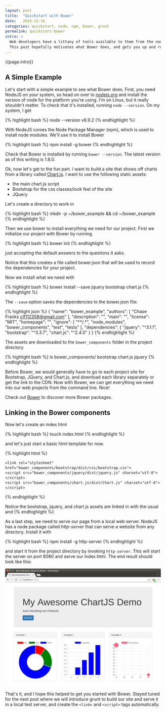 ```yaml
---
layout: post
title:  "Quickstart with Bower"
date:   2016-12-16
categories: quickstart, node, npm, bower, grunt
permalink: quickstart-bower
intro: >
  Web developers have a littany of tools available to them from the node ecosystem. Bower is a repository and command line tool for pulling in static assets like Javascript libraries and CSS frameworks.
  This post hopefully motivates what Bower does, and gets you up and running with Bower. In later posts, we will look at Grunt, Node Package Manager npm, and tie it all together with the Yeoman scaffolding tool. Nowadays, Bower is usually used with all of these tools to create highly productive workflows for web development.
---
```

{{page.intro}}

## A Simple Example

Let's start with a simple example to see what Bower does. First, you need NodeJS on your system, so head on over to [nodejs.org](https://nodejs.org) and install the version of node for the platform you're using. I'm on Linux, but it really shouldn't matter. To check that it's installed, running ```node --version```. On my system, I get

{% highlight bash %}
node --version
v6.9.2
{% endhighlight %}

With NodeJS comes the Node Package Manager (npm), which is used to install node modules. We'll use it to install Bower

{% highlight bash %}
npm install -g bower
{% endhighlight %}

Check that Bower is installed by running ```bower --version```. The latest version as of this writing is 1.8.0.

Ok, now let's get to the fun part. I want to build a site that shows off charts from a library called [Chart.js](http://www.chartjs.org). I want to use the following static assets:

* the main chart.js script
* Bootstrap for the css classes/look feel of the site
* JQuery

Let's create a directory to work in

{% highlight bash %}
mkdir -p ~/bower_example && cd ~/bower_example
{% endhighlight %}

Then we use bower to install everything we need for our project. First we initialize our project with Bower by running

{% highlight bash %}
bower init
{% endhighlight %}

just accepting the default answers to the questions it asks.

Notice that this creates a file called bower.json that will be used to record the dependencies for your project.

Now we install what we need with

{% highlight bash %}
bower install --save jquery bootstrap chart.js
{% endhighlight %}

The ```--save``` option saves the dependencies to the bower.json file:

{% highlight json %}
{
  "name": "bower_example",
  "authors": [
    "Chase Franks <clf112358@gmail.com>"
  ],
  "description": "",
  "main": "",
  "license": "MIT",
  "homepage": "",
  "ignore": [
    "**/.*",
    "node_modules",
    "bower_components",
    "test",
    "tests"
  ],
  "dependencies": {
    "jquery": "^3.1.1",
    "bootstrap": "^3.3.7",
    "chart.js": "^2.4.0"
  }
}
{% endhighlight %}

The assets are downloaded to the ```bower_components``` folder in the project directory

{% highlight bash %}
ls bower_components/
bootstrap  chart.js  jquery
{% endhighlight %}

Before Bower, we would generally have to go to each project site for Bootstrap, JQuery, and Chart.js, and download each library separately or get the link to the CDN. Now with Bower, we can get everything we need into our web projects from the command line. Nice!

Check out [Bower](https://bower.io/search/) to discover more Bower packages.

## Linking in the Bower components

Now let's create an index.html

{% highlight bash %}
touch index.html
{% endhighlight %}

and let's just start a basic html template for now.

{% highlight html %}
<!DOCTYPE html>
<html>
  <head>
    <meta charset="utf-8">
    <title>My ChartJS Demo</title>

    <link rel="stylesheet" href="bower_components/bootstrap/dist/css/bootstrap.css">
    <script src="bower_components/jquery/dist/jquery.js" charset="utf-8"></script>
    <script src="bower_components/chart.js/dist/Chart.js" charset="utf-8"></script>

  </head>
  <body>

  </body>
</html>
{% endhighlight %}

Notice the bootstrap, jquery, and chart.js assets are linked in with the usual <link> and <script> tags. That's it, no magic here!

You should be asking: what if we add more bower components, or remove ones we're not using anymore? Do I have to manage the links in each page? Won't this get tedious? Later, we'll see how to use Grunt to wire these in automatically. Grunt has a task called ```wiredeps``` that does exactly this. The idea is that you control the dependencies and their versions from the bower.json file, and ```grunt wiredeps``` inserts all of the script and link tags for javascript and css for you.

## Our Finished site
To show that the css and javascript is linked to our page, insert the following html as the body of our page

{% highlight html %}
<body style="padding-top: 30px">

  <div class="container">

    <div class="jumbotron">
      <h1>My Awesome ChartJS Demo</h1>
      <p>
        Just checking out ChartJS
      </p>
      <a class="btn btn-primary" href="#">Go to it!</a>
    </div>

    <div class="row">

      <div class="col-sm-4">
        <div class="panel panel-default">
          <div class="panel-heading">
            Example 1
          </div>
          <div class="panel-body">
            <canvas id="myChart" width="300" height="300"></canvas>
          </div>
        </div>
      </div>

      <div class="col-sm-4">
        <div class="panel panel-default">
          <div class="panel-heading">
            Example 2
          </div>
          <div class="panel-body">
            <canvas id="anotherOne" width="300" height="300"></canvas>
          </div>
        </div>
      </div>

      <div class="col-sm-4">
        <div class="panel panel-default">
          <div class="panel-heading">
            Example 3
          </div>
          <div class="panel-body">
            <canvas id="yetAnotherOne" width="300" height="300"></canvas>
          </div>
        </div>
      </div>

    </div>

  </div>

  <script type="text/javascript">
    // script for first chart
    var context1 = $('#myChart');

    var data1 = {
      labels: [
        "One", "Two", "Three"
      ],
      datasets: [
        {
          data: [10, 20, 70],
          backgroundColor: [
            "Red", "Green", "Blue"
          ]
        }
      ]
    };

    var myChart = new Chart(context1, {
      type: 'doughnut',
      data: data1
    });

    // script for bar chart
    var context2 = $('#anotherOne');

    var data2 = {
      labels: ["A", "B", "C", "D", "E"],
      datasets: [
        {
          data: [1, 2, 3, 4, 5],
          backgroundColor: "Blue"
        }
      ]
    };

    var barChart = new Chart(context2, {
      type: 'bar',
      data: data2
    });

    // script for bubble chart
    var context3 = $('#yetAnotherOne');

    var data3 = {
      datasets: [
          {
              label: 'First Dataset',
              data: [
                  {
                      x: 20,
                      y: 30,
                      r: 15
                  },
                  {
                      x: 40,
                      y: 10,
                      r: 10
                  }
              ],
              backgroundColor:"#FF6384",
              hoverBackgroundColor: "#FF6384",
          }]
      };

      var myBubbleChart = new Chart(context3, {
        type: 'bubble',
        data: data3
      });
  </script>

</body>
{% endhighlight %}

As a last step, we need to serve our page from a local web server. NodeJS has a node package called *http-server* that can serve a website from any directory. Install it with

{% highlight bash %}
npm install -g http-server
{% endhighlight %}

and start it from the project directory by invoking ```http-server```. This will start the server on port 8080 and serve our index.html. The end result should look like this:

![Awesome ChartJS Demo](/images/bower_demo_site.png)

That's it, and I hope this helped to get you started with Bower. Stayed tuned for the next post where we will introduce grunt to build our site and serve it in a local test server, and create the ```<link>``` and ```<script>``` tags automatically.
